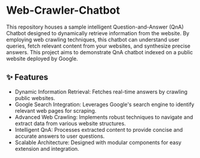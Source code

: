 # Web-Crawler-Chatbot
This repository houses a sample intelligent Question-and-Answer (QnA) Chatbot designed to dynamically retrieve information from the website. By employing web crawling techniques, this chatbot can understand user queries, fetch relevant content from your websites, and synthesize precise answers. This project aims to demonstrate QnA chatbot indexed on a public website deployed by Google.

## ✨ Features
* Dynamic Information Retrieval: Fetches real-time answers by crawling public websites.
* Google Search Integration: Leverages Google's search engine to identify relevant web pages for scraping.
* Advanced Web Crawling: Implements robust techniques to navigate and extract data from various website structures.
* Intelligent QnA: Processes extracted content to provide concise and accurate answers to user questions.
* Scalable Architecture: Designed with modular components for easy extension and integration.

